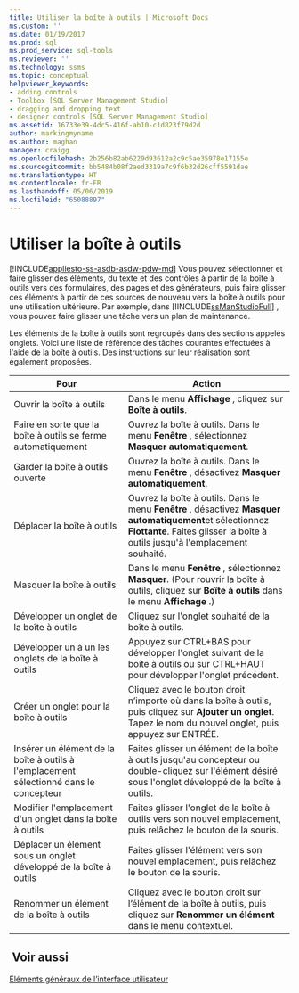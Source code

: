 ```yaml
---
title: Utiliser la boîte à outils | Microsoft Docs
ms.custom: ''
ms.date: 01/19/2017
ms.prod: sql
ms.prod_service: sql-tools
ms.reviewer: ''
ms.technology: ssms
ms.topic: conceptual
helpviewer_keywords:
- adding controls
- Toolbox [SQL Server Management Studio]
- dragging and dropping text
- designer controls [SQL Server Management Studio]
ms.assetid: 16733e39-4dc5-416f-ab10-c1d823f79d2d
author: markingmyname
ms.author: maghan
manager: craigg
ms.openlocfilehash: 2b256b82ab6229d93612a2c9c5ae35978e17155e
ms.sourcegitcommit: bb5484b08f2aed3319a7c9f6b32d26cff5591dae
ms.translationtype: HT
ms.contentlocale: fr-FR
ms.lasthandoff: 05/06/2019
ms.locfileid: "65088897"
---
```

# <a name="use-the-toolbox"></a>Utiliser la boîte à outils
[!INCLUDE[appliesto-ss-asdb-asdw-pdw-md](../includes/appliesto-ss-asdb-asdw-pdw-md.md)]
Vous pouvez sélectionner et faire glisser des éléments, du texte et des contrôles à partir de la boîte à outils vers des formulaires, des pages et des générateurs, puis faire glisser ces éléments à partir de ces sources de nouveau vers la boîte à outils pour une utilisation ultérieure. Par exemple, dans [!INCLUDE[ssManStudioFull](../includes/ssmanstudiofull-md.md)] , vous pouvez faire glisser une tâche vers un plan de maintenance.  
  
Les éléments de la boîte à outils sont regroupés dans des sections appelés onglets. Voici une liste de référence des tâches courantes effectuées à l'aide de la boîte à outils. Des instructions sur leur réalisation sont également proposées.  
  
|Pour|Action|  
|------|-----------|  
|Ouvrir la boîte à outils|Dans le menu **Affichage** , cliquez sur **Boîte à outils**.|  
|Faire en sorte que la boîte à outils se ferme automatiquement|Ouvrez la boîte à outils. Dans le menu **Fenêtre** , sélectionnez **Masquer automatiquement**.|  
|Garder la boîte à outils ouverte|Ouvrez la boîte à outils. Dans le menu **Fenêtre** , désactivez **Masquer automatiquement**.|  
|Déplacer la boîte à outils|Ouvrez la boîte à outils. Dans le menu **Fenêtre** , désactivez **Masquer automatiquement**et sélectionnez **Flottante**. Faites glisser la boîte à outils jusqu'à l'emplacement souhaité.|  
|Masquer la boîte à outils|Dans le menu **Fenêtre** , sélectionnez **Masquer**. (Pour rouvrir la boîte à outils, cliquez sur **Boîte à outils** dans le menu **Affichage** .)|  
|Développer un onglet de la boîte à outils|Cliquez sur l'onglet souhaité de la boîte à outils.|  
|Développer un à un les onglets de la boîte à outils|Appuyez sur CTRL+BAS pour développer l'onglet suivant de la boîte à outils ou sur CTRL+HAUT pour développer l'onglet précédent.|  
|Créer un onglet pour la boîte à outils|Cliquez avec le bouton droit n’importe où dans la boîte à outils, puis cliquez sur **Ajouter un onglet**. Tapez le nom du nouvel onglet, puis appuyez sur ENTRÉE.|  
|Insérer un élément de la boîte à outils à l'emplacement sélectionné dans le concepteur|Faites glisser un élément de la boîte à outils jusqu'au concepteur ou double-cliquez sur l'élément désiré sous l'onglet développé de la boîte à outils.|  
|Modifier l'emplacement d'un onglet dans la boîte à outils|Faites glisser l'onglet de la boîte à outils vers son nouvel emplacement, puis relâchez le bouton de la souris.|  
|Déplacer un élément sous un onglet développé de la boîte à outils|Faites glisser l'élément vers son nouvel emplacement, puis relâchez le bouton de la souris.|  
|Renommer un élément de la boîte à outils|Cliquez avec le bouton droit sur l’élément de la boîte à outils, puis cliquez sur **Renommer un élément** dans le menu contextuel.|  
  
## <a name="see-also"></a> Voir aussi  
[Éléments généraux de l’interface utilisateur](../ssms/general-user-interface-elements.md)  
  
